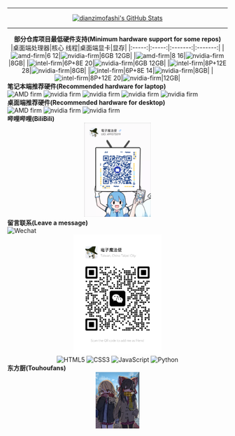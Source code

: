 ****
<div align="center">
  <a href="https://github.com/dianzimofashi">
    <img src="https://github-readme-stats.zohan.tech/api?username=dianzimofashi&show_icons=true&hide=contribs,prs&include_all_commits=true&bg_color=30,fcb590,e46454&title_color=fff&text_color=fff&icon_color=fff" alt="dianzimofashi's GitHub Stats" />
  </a>
</div>

****


<div align="center">
<div align="center">
	<b>部分仓库项目最低硬件支持(Minimum hardware support for some repos)</b>
</div>
|桌面端处理器|核心 线程|桌面端显卡|显存|
|:-----:|:-----:|:-------:|:-------:|
|<img src="https://img.shields.io/badge/AMD-Ryzen 5 9600X-ED1C24.svg?logo=amd&logoColor=white" alt="amd-firm">|6 12|<img src="https://img.shields.io/badge/NVIDIA-RTX 2060-76B900.svg?logo=nvidia&logoColor=green" alt="nvidia-firm">|6GB 12GB|
|<img src="https://img.shields.io/badge/AMD-Ryzen 7 9700X-ED1C24.svg?logo=amd&logoColor=white" alt="amd-firm">|8 16|<img src="https://img.shields.io/badge/NVIDIA-RTX 2070-76B900.svg?logo=nvidia&logoColor=green" alt="nvidia-firm">|8GB|
|<img src="https://img.shields.io/badge/intel-Core i5 14600K-0071C5.svg?logo=intel&logoColor=white" alt="intel-firm">|6P+8E 20|<img src="https://img.shields.io/badge/NVIDIA-RTX 3060-76B900.svg?logo=nvidia&logoColor=green" alt="nvidia-firm">|6GB 12GB|
|<img src="https://img.shields.io/badge/intel-Core i7 14700K-0071C5.svg?logo=intel&logoColor=white" alt="intel-firm">|8P+12E 28|<img src="https://img.shields.io/badge/NVIDIA-RTX 3070-76B900.svg?logo=nvidia&logoColor=green" alt="nvidia-firm">|8GB|
|<img src="https://img.shields.io/badge/intel-Core Ultra 5 245K-0071C5.svg?logo=intel&logoColor=white" alt="intel-firm">|6P+8E 14|<img src="https://img.shields.io/badge/NVIDIA-RTX 4060-76B900.svg?logo=nvidia&logoColor=green" alt="nvidia-firm">|8GB|
|<img src="https://img.shields.io/badge/intel-Core Ultra 7 265K-0071C5.svg?logo=intel&logoColor=white" alt="intel-firm">|8P+12E 20|<img src="https://img.shields.io/badge/NVIDIA-RTX 4070-76B900.svg?logo=nvidia&logoColor=green" alt="nvidia-firm">|12GB|

</div>














<div align="left">
	<div>
		<div>
	     		<b>笔记本端推荐硬件(Recommended hardware for laptop)</b>
		</div>
		<img src="https://img.shields.io/badge/AMD-Ryzen 7 5800H-ED1C24.svg?logo=amd&logoColor=red" alt="AMD firm">
		<img src="https://img.shields.io/badge/NVIDIA-RTX3050Laptop-76B900.svg?logo=nvidia&logoColor=green" alt="nvidia firm">
		<img src="https://img.shields.io/badge/NVIDIA-RTX3060Laptop-76B900.svg?logo=nvidia&logoColor=green" alt="nvidia firm">
		<img src="https://img.shields.io/badge/NVIDIA-RTX4060Laptop-76B900.svg?logo=nvidia&logoColor=green" alt="nvidia firm">
		<img src="https://img.shields.io/badge/NVIDIA-RTX4070Laptop-76B900.svg?logo=nvidia&logoColor=green" alt="nvidia firm">
	</div>
	<div>
		<div>
 	    		<b>桌面端推荐硬件(Recommended hardware for desktop)</b>
		</div>
		<img src="https://img.shields.io/badge/AMD-Ryzen 7 9700X-ED1C24.svg?logo=amd&logoColor=red" alt="AMD firm">
 		<img src="https://img.shields.io/badge/NVIDIA-TITAN V-76B900.svg?logo=nvidia&logoColor=green" alt="nvidia firm">
   		<img src="https://img.shields.io/badge/NVIDIA-RTX3060-76B900.svg?logo=nvidia&logoColor=green" alt="nvidia firm">	
	</div>
	
</div>



<div>
	<div>
 		<b>哔哩哔哩(BiliBili)</b>
	</div>
	<div align="center">
 		<img src="https://github.com/dianzimofashi/dianzimofashi/blob/main/resx/Bilibili_channel.png" width=30% alt="Bilibili_channnl.png">
	</div>
</div>







<div>
	<div>
		<b>留言联系(Leave a message)</b>
	</div>
	<img src="https://img.shields.io/badge/Wechat-7BB32E?logo=wechat&logoColor=white" alt="Wechat">
	<div align="center">
		<img src="https://github.com/dianzimofashi/dianzimofashi/blob/main/resx/WeChat_leave_a_message.png" width=40% alt="WeChat_leave_a_message.png">
	</div> 
</div>


<div align="center">
  <img src="https://img.shields.io/badge/HTML5-E34F26.svg?logo=html5&logoColor=white" alt="HTML5">
  <img src="https://img.shields.io/badge/CSS3-1572B6.svg?logo=css3&logoColor=white" alt="CSS3">
  <img src="https://img.shields.io/badge/JavaScript-323330.svg?logo=javascript&logoColor=F7DF1E" alt="JavaScript">
  <img src="https://img.shields.io/badge/Python-14354C.svg?logo=python&logoColor=blue" alt="Python">
</div>





<div>
	<div>
 		<b>东方厨(Touhoufans)</b>	
	</div>
 	<div align="center">
		<img src="https://github.com/dianzimofashi/dianzimofashi/blob/main/resx/Touhou.jpg" width=20% alt="WeChat_leave_a_message.png">
	</div> 	
</div>
